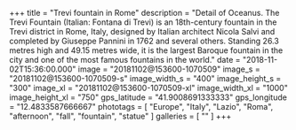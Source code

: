 +++
title = "Trevi fountain in Rome"
description = "Detail of Oceanus. The Trevi Fountain (Italian: Fontana di Trevi) is an 18th-century fountain in the Trevi district in Rome, Italy, designed by Italian architect Nicola Salvi and completed by Giuseppe Pannini in 1762 and several others. Standing 26.3 metres high and 49.15 metres wide, it is the largest Baroque fountain in the city and one of the most famous fountains in the world."
date = "2018-11-02T15:36:00.000"
image = "20181102@153600-1070509"
image_s = "20181102@153600-1070509-s"
image_width_s = "400"
image_height_s = "300"
image_xl = "20181102@153600-1070509-xl"
image_width_xl = "1000"
image_height_xl = "750"
gps_latitude = "41.9008691333333"
gps_longitude = "12.4833587666667"
phototags = [ "Europe", "Italy", "Lazio", "Roma", "afternoon", "fall", "fountain", "statue" ]
galleries = [ "" ]
+++
